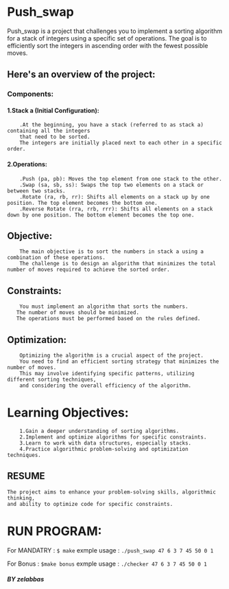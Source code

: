 # Push_swap
Push_swap is a project that challenges you to implement a sorting algorithm for a stack of integers using a specific set of operations. The goal is to efficiently sort the integers in ascending order with the fewest possible moves. 

## Here's an overview of the project:
### Components:
#### 1.Stack a (Initial Configuration):
```
	.At the beginning, you have a stack (referred to as stack a) containing all the integers 
	that need to be sorted. 
	The integers are initially placed next to each other in a specific order.
```

#### 2.Operations:
```
	.Push (pa, pb): Moves the top element from one stack to the other.
	.Swap (sa, sb, ss): Swaps the top two elements on a stack or between two stacks.
	.Rotate (ra, rb, rr): Shifts all elements on a stack up by one position. The top element becomes the bottom one.
	.Reverse Rotate (rra, rrb, rrr): Shifts all elements on a stack down by one position. The bottom element becomes the top one.
```
## Objective:
```
	The main objective is to sort the numbers in stack a using a combination of these operations.
	The challenge is to design an algorithm that minimizes the total number of moves required to achieve the sorted order.
```

## Constraints:
```
	You must implement an algorithm that sorts the numbers.
   The number of moves should be minimized.
   The operations must be performed based on the rules defined.
```

## Optimization:
```
 	Optimizing the algorithm is a crucial aspect of the project. 
	You need to find an efficient sorting strategy that minimizes the number of moves. 
	This may involve identifying specific patterns, utilizing different sorting techniques, 
	and considering the overall efficiency of the algorithm.
```

# Learning Objectives:
```
	1.Gain a deeper understanding of sorting algorithms.
	2.Implement and optimize algorithms for specific constraints.
	3.Learn to work with data structures, especially stacks.
	4.Practice algorithmic problem-solving and optimization techniques.
```
## RESUME 
	The project aims to enhance your problem-solving skills, algorithmic thinking,
	and ability to optimize code for specific constraints.

# RUN PROGRAM:

For MANDATRY :
``` $ make ```
exmple usage :
```./push_swap 47 6 3 7 45 50 0 1```

For Bonus :
``` $make bonus ```
exmple usage :
```./checker 47 6 3 7 45 50 0 1```

##### BY zelabbas



